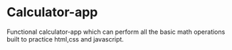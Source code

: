 # Calculator-app
Functional calculator-app which can perform all the basic math operations built to practice html,css and javascript.